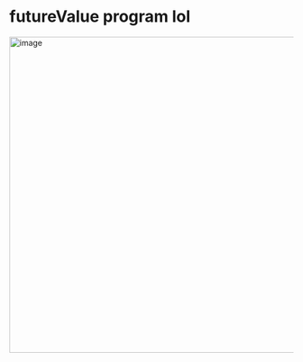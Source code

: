 # futureValue program lol
<img width="1436" height="560" alt="image" src="https://github.com/user-attachments/assets/e8cb94e8-cb30-4448-b10f-84a388824103" />
